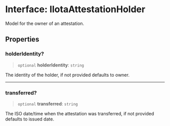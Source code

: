 # Interface: IIotaAttestationHolder

Model for the owner of an attestation.

## Properties

### holderIdentity?

> `optional` **holderIdentity**: `string`

The identity of the holder, if not provided defaults to owner.

***

### transferred?

> `optional` **transferred**: `string`

The ISO date/time when the attestation was transferred, if not provided defaults to issued date.
